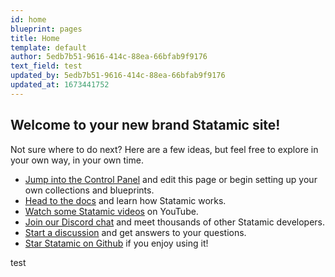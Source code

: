 ```yaml
---
id: home
blueprint: pages
title: Home
template: default
author: 5edb7b51-9616-414c-88ea-66bfab9f9176
text_field: test
updated_by: 5edb7b51-9616-414c-88ea-66bfab9f9176
updated_at: 1673441752
---
```

## Welcome to your new brand Statamic site!

Not sure where to do next? Here are a few ideas, but feel free to explore in your own way, in your own time.

- [Jump into the Control Panel](/cp) and edit this page or begin setting up your own collections and blueprints.
- [Head to the docs](https://statamic.dev) and learn how Statamic works.
- [Watch some Statamic videos](https://youtube.com/statamic) on YouTube.
- [Join our Discord chat](https://statamic.com/discord) and meet thousands of other Statamic developers.
- [Start a discussion](https://github.com/statamic/cms/discussions) and get answers to your questions.
- [Star Statamic on Github](https://github.com/statamic/cms) if you enjoy using it!

test